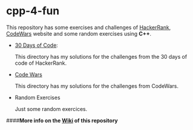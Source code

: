 # cpp-4-fun

This repository has some exercises and challenges of [HackerRank](https://www.hackerrank.com/dashboard), [CodeWars](https://www.codewars.com/dashboard) website and some random exercises using **C++**.

* [30 Days of Code](https://www.hackerrank.com/domains/tutorials/30-days-of-code?filters%5Bstatus%5D%5B%5D=unsolved&badge_type=30-days-of-code):

  This directory has my solutions for the challenges from the 30 days of code of HackerRank. 

* [Code Wars](https://www.codewars.com/dashboard)
  
  This directory has my solutions for the challenges from CodeWars.
 
* Random Exercises
  
  Just some random exercices.


####**More info on the [Wiki](https://github.com/geraldobraz/cpp-4-fun/wiki) of this repository**
